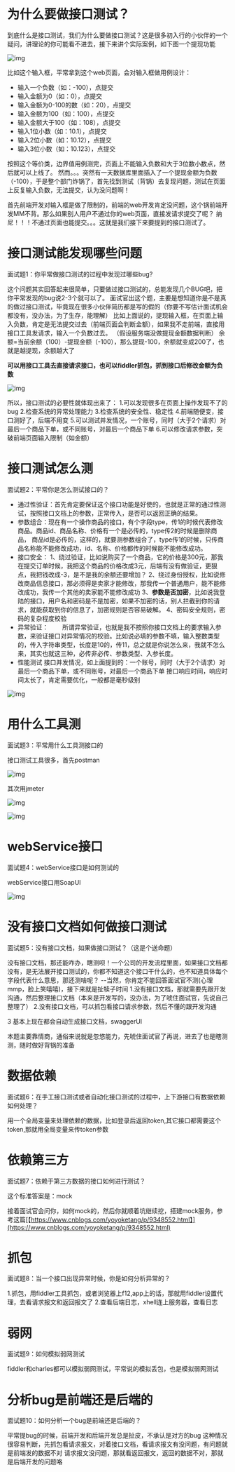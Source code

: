 # 为什么要做接口测试？

到底什么是接口测试，我们为什么要做接口测试？这是很多初入行的小伙伴的一个疑问，讲理论的你可能看不进去，接下来讲个实际案例，如下图一个提现功能

![img](https://img2018.cnblogs.com/blog/1070438/201812/1070438-20181219155823142-226839731.png)

比如这个输入框，平常拿到这个web页面，会对输入框做用例设计：

- 输入一个负数（如：-100），点提交
- 输入金额为0（如：0），点提交
- 输入金额为0-100的数（如：20），点提交
- 输入金额为100（如：100），点提交
- 输入金额大于100（如：108），点提交
- 输入1位小数（如：10.1），点提交
- 输入2位小数（如：10.12），点提交
- 输入3位小数（如：10.123），点提交

按照这个等价类，边界值用例测完，页面上不能输入负数和大于3位数小数点，然后就可以上线了。
然而。。。突然有一天数据库里面插入了一个提现金额为负数（-100），于是整个部门炸锅了，首先找到测试（背锅）去复现问题，测试在页面上反复输入负数，无法提交，认为没问题啊！

首先前端开发对输入框是做了限制的，前端的web开发肯定没问题，这个锅前端开发MM不背。那么如果别人用户不通过你的web页面，直接发请求提交了呢？
纳尼！！！不通过页面也能提交。。。这就是我们接下来要提到的接口测试了。

# 接口测试能发现哪些问题

面试题1：你平常做接口测试的过程中发现过哪些bug?

这个问题其实回答起来很简单，只要做过接口测试的，总能发现几个BUG吧，把你平常发现的bug说2-3个就可以了。
面试官出这个题，主要是想知道你是不是真的做过接口测试，毕竟现在很多小伙伴简历都是写的假的（你要不写估计面试机会都没有，没办法，为了生存，能理解）
比如上面说的，提现输入框，在页面上输入负数，肯定是无法提交过去（前端页面会判断金额），如果我不走前端，直接用接口工具发请求，输入一个负数过去。
（假设服务端没做提现金额数据判断）
余额=当前余额（100）-提现金额（-100），那么提现-100，余额就变成200了，也就是越提现，余额越大了

**可以用接口工具去直接请求接口，也可以fiddler抓包，抓到接口后修改金额为负数**

![img](https://img2018.cnblogs.com/blog/1070438/201812/1070438-20181221172826219-1147839800.png)

所以，接口测试的必要性就体现出来了：
1.可以发现很多在页面上操作发现不了的bug
2.检查系统的异常处理能力
3.检查系统的安全性、稳定性
4.前端随便变，接口测好了，后端不用变
5.可以测试并发情况，一个账号，同时（大于2个请求）对最后一个商品下单，或不同账号，对最后一个商品下单
6.可以修改请求参数，突破前端页面输入限制（如金额）

# 接口测试怎么测

面试题2：平常你是怎么测试接口的？

- 通过性验证：首先肯定要保证这个接口功能是好使的，也就是正常的通过性测试，按照接口文档上的参数，正常传入，是否可以返回正确的结果。
- 参数组合：现在有一个操作商品的接口，有个字段type，传1的时候代表修改商品。商品id、商品名称、价格有一个是必传的，type传2的时候是删除商品，
  商品id是必传的，这样的，就要测参数组合了，type传1的时候，只传商品名称能不能修改成功，id、名称、价格都传的时候能不能修改成功。
- 接口安全：
  1、绕过验证，比如说购买了一个商品，它的价格是300元，那我在提交订单时候，我把这个商品的价格改成3元，后端有没有做验证，更狠点，我把钱改成-3，是不是我的余额还要增加？
  2、绕过身份授权，比如说修改商品信息接口，那必须得是卖家才能修改，那我传一个普通用户，能不能修改成功，我传一个其他的卖家能不能修改成功
  3、**参数是否加密**，比如说我登陆的接口，用户名和密码是不是加密，如果不加密的话，别人拦截到你的请求，就能获取到你的信息了，加密规则是否容易破解。
  4、密码安全规则，密码的复杂程度校验
- 异常验证：
  　　所谓异常验证，也就是我不按照你接口文档上的要求输入参数，来验证接口对异常情况的校验。比如说必填的参数不填，输入整数类型的，传入字符串类型，长度是10的，传11，总之就是你说怎么来，我就不怎么来，其实也就这三种，必传非必传、参数类型、入参长度。
- 性能测试
  接口并发情况，如上面提到的：一个账号，同时（大于2个请求）对最后一个商品下单，或不同账号，对最后一个商品下单
  接口响应时间，响应时间太长了，肯定需要优化，一般都是毫秒级别

![img](https://img2018.cnblogs.com/blog/1070438/201812/1070438-20181221173819347-209472284.jpg)

# 用什么工具测

面试题3：平常用什么工具测接口的

接口测试工具很多，首先postman

![img](https://img2018.cnblogs.com/blog/1070438/201812/1070438-20181221174348050-695092133.png)

其次用jmeter

![img](https://img2018.cnblogs.com/blog/1070438/201812/1070438-20181221174416642-948101300.png)

![img](https://img2018.cnblogs.com/blog/1070438/201812/1070438-20181221174427430-60723866.png)

# webService接口

面试题4：webService接口是如何测试的

webService接口用SoapUI

![img](https://img2018.cnblogs.com/blog/1070438/201812/1070438-20181221174847420-723062061.png)

# 没有接口文档如何做接口测试

面试题5：没有接口文档，如果做接口测试？（这是个送命题）

没有接口文档，那还能咋办，瞎测呗！一个公司的开发流程里面，如果接口文档都没有，是无法展开接口测试的，你都不知道这个接口干什么的，也不知道具体每个字段代表什么意思，那还测啥呢？
--当然，你肯定不能回答面试官不测(心理mmp，脸上笑嘻嘻)，接下来就是扯犊子时间
1.没有接口文档，那就需要先跟开发沟通，然后整理接口文档（本来是开发写的，没办法，为了唬住面试官，先说自己整理了）
2.没有接口文档，可以抓包看接口请求参数，然后不懂的跟开发沟通

3 基本上现在都会自动生成接口文档，swaggerUI

本题主要靠情商，通俗来说就是忽悠能力，先唬住面试官了再说，进去了也是瞎测测，随时做好背锅的准备

# 数据依赖

面试题6：在手工接口测试或者自动化接口测试的过程中，上下游接口有数据依赖如何处理？

用一个全局变量来处理依赖的数据，比如登录后返回token,其它接口都需要这个token,那就用全局变量来传token参数

# 依赖第三方

面试题7：依赖于第三方数据的接口如何进行测试？

这个标准答案是：mock

接着面试官会问你，如何mock的，然后你就顺着坑继续挖，搭建mock服务，参考这篇[【https://www.cnblogs.com/yoyoketang/p/9348552.html】](https://www.cnblogs.com/yoyoketang/p/9348552.html)

# 抓包

面试题8：当一个接口出现异常时候，你是如何分析异常的？

1.抓包，用fiddler工具抓包，或者浏览器上f12,app上的话，那就用fiddler设置代理，去看请求报文和返回报文了
2.查看后端日志，xhell连上服务器，查看日志

# 弱网

面试题9：如何模拟弱网测试

fiddler和charles都可以模拟弱网测试，平常说的模拟丢包，也是模拟弱网测试

# 分析bug是前端还是后端的

面试题10：如何分析一个bug是前端还是后端的？

平常提bug的时候，前端开发和后端开发总是扯皮，不承认是对方的bug
这种情况很容易判断，先抓包看请求报文，对着接口文档，看请求报文有没问题，有问题就是前端发的数据不对
请求报文没问题，那就看返回报文，返回的数据不对，那就是后端开发的问题咯